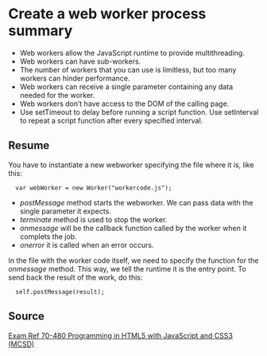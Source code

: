 # Create a web worker process summary

* Web workers allow the JavaScript runtime to provide multithreading.
* Web workers can have sub-workers.
* The number of workers that you can use is limitless, but too many workers can hinder performance.
* Web workers can receive a single parameter containing any data needed for the worker.
* Web workers don’t have access to the DOM of the calling page.
* Use setTimeout to delay before running a script function. Use setInterval to repeat a script function after every specified interval.

## Resume

You have to instantiate a new webworker specifying the file where it is, like this:

```
  var webWorker = new Worker("workercode.js");
```

- *postMessage* method starts the webworker. We can pass data with the single parameter it expects.
- *terminate* method is used to stop the worker.
- *onmessage* will be the callback function called by the worker when it complets the job.
- *onerror* it is called when an error occurs.

In the file with the worker code itself, we need to specify the function for the *onmessage* method. This way, we tell the runtime it is the entry point.
To send back the result of the work, do this:

```
  self.postMessage(result);
```

## Source

[Exam Ref 70-480 Programming in HTML5 with JavaScript and CSS3 (MCSD)](https://www.microsoft.com/en-us/p/exam-ref-70-480-programming-in-html5-with-javascript-and-css3-mcsd/fgqpf3h0qll7?activetab=pivot%3aoverviewtab)
